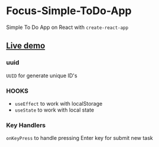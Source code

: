 # Focus-Simple-ToDo-App

Simple To Do App on React with `create-react-app`

## [Live demo](https://developerres.github.io/Focus-Simple-ToDo-App/)

### uuid

`UUID` for generate unique ID's

### HOOKS

- `useEffect` to work with localStorage
- `useState` to work with local state

### Key Handlers

`onKeyPress` to handle pressing Enter key for submit new task
